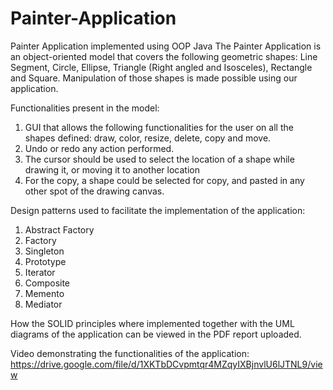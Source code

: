 # Painter-Application
Painter Application implemented using OOP Java
The Painter Application is an object-oriented model that covers the following geometric shapes: Line Segment, Circle, Ellipse, Triangle (Right angled and Isosceles), Rectangle and Square. Manipulation of those shapes is made possible using our application. 

Functionalities present in the model:
1. GUI that allows the following functionalities for the user on all the shapes defined: draw, color, resize, delete, copy and move.  
2. Undo or redo any action performed.
3. The cursor should be used to select the location of a shape while drawing it, or moving it to another location
4. For the copy, a shape could be selected for copy, and pasted in any other spot of the drawing canvas.

Design patterns used to facilitate the implementation of the application:
1. Abstract Factory
2. Factory
3. Singleton
4. Prototype
5. Iterator
6. Composite
7. Memento
8. Mediator

How the SOLID principles where implemented together with the UML diagrams of the application can be viewed in the PDF report uploaded. 

Video demonstrating the functionalities of the application: 
https://drive.google.com/file/d/1XKTbDCvpmtqr4MZqyIXBjnvlU6lJTNL9/view
